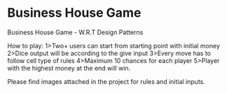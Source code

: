 # Business House Game
Business House Game - W.R.T Design Patterns

How to play:
1>Two+ users can start from starting point with initial money
2>Dice output will be according to the give input
3>Every move has to follow cell type of rules 
4>Maximum 10 chances for each player
5>Player with the highest money at the end will win.

Please find images attached in the project for rules and initial inputs.
